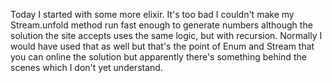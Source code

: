 Today I started with some more elixir. It's too bad I couldn't make my Stream.unfold method run fast enough to generate numbers although the solution the site accepts uses the same logic, but with recursion. Normally I would have used that as well but that's the point of Enum and Stream that you can online the solution but apparently there's something behind the scenes which I don't yet understand.
